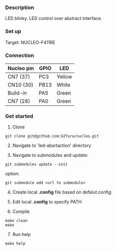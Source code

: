 ### Description

LED blinky. LED control over abstract interface.

### Set up

Target: NUCLEO-F411RE

### Connection 

| Nucleo pin   | GPIO   | LED    |
|--------------|--------|--------|
| CN7 (37)     | PC3    | Yellow |
| CN10 (30)    | PB13   | White  |
| Build-in     | PA5    | Green  |
| CN7 (28)     | PA0    | Green  |

### Get started

1. Clone

```
git clone git@github.com:GIYura/nucleo.git 
```
2. Navigate to 'led-absrtaction' directory

3. Navigate to submodules and update:

```
git submodules update --init
```
option:

```
git submodule add <url to submodule>
```

4. Create local **.config** file based on defalut.config

5. Edit local **.config** to specify PATH

6. Compile

```
make clean
make
```

7. Run help

```
make help
```

